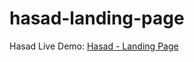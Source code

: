 # hasad-landing-page

Hasad Live Demo: [Hasad - Landing Page](https://mahmouddwidar.github.io/hasad-landing-page/Hasad/)

